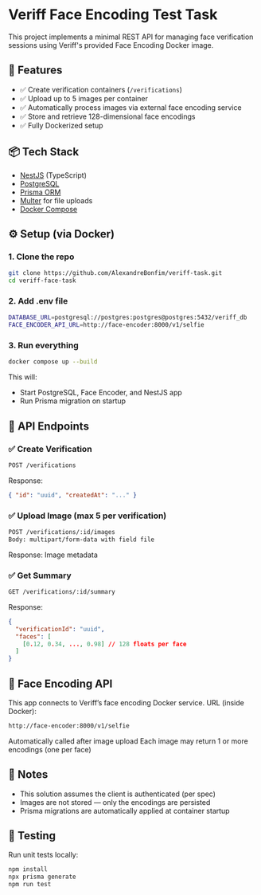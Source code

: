 # Veriff Face Encoding Test Task

This project implements a minimal REST API for managing face verification sessions using Veriff's provided Face Encoding Docker image.

## 🚀 Features

- ✅ Create verification containers (`/verifications`)
- ✅ Upload up to 5 images per container
- ✅ Automatically process images via external face encoding service
- ✅ Store and retrieve 128-dimensional face encodings
- ✅ Fully Dockerized setup

## 📦 Tech Stack

- [NestJS](https://nestjs.com/) (TypeScript)
- [PostgreSQL](https://www.postgresql.org/)
- [Prisma ORM](https://www.prisma.io/)
- [Multer](https://github.com/expressjs/multer) for file uploads
- [Docker Compose](https://docs.docker.com/compose/)

## ⚙️ Setup (via Docker)

### 1. Clone the repo

```bash
git clone https://github.com/AlexandreBonfim/veriff-task.git
cd veriff-face-task
```

### 2. Add .env file

```bash
DATABASE_URL=postgresql://postgres:postgres@postgres:5432/veriff_db
FACE_ENCODER_API_URL=http://face-encoder:8000/v1/selfie
```

### 3. Run everything

```bash
docker compose up --build
```

This will:

- Start PostgreSQL, Face Encoder, and NestJS app
- Run Prisma migration on startup

## 🧪 API Endpoints

### ✅ Create Verification

```bash
POST /verifications
```

Response:

```json
{ "id": "uuid", "createdAt": "..." }
```

### ✅ Upload Image (max 5 per verification)

```bash
POST /verifications/:id/images
Body: multipart/form-data with field file
```

Response: Image metadata

### ✅ Get Summary

```bash
GET /verifications/:id/summary
```

Response:

```json
{
  "verificationId": "uuid",
  "faces": [
    [0.12, 0.34, ..., 0.98] // 128 floats per face
  ]
}
```

## 🔧 Face Encoding API

This app connects to Veriff’s face encoding Docker service.
URL (inside Docker):

```bash
http://face-encoder:8000/v1/selfie
```

Automatically called after image upload
Each image may return 1 or more encodings (one per face)

## 🧼 Notes

- This solution assumes the client is authenticated (per spec)
- Images are not stored — only the encodings are persisted
- Prisma migrations are automatically applied at container startup

## 🧪 Testing

Run unit tests locally:

```bash
npm install
npx prisma generate
npm run test
```
